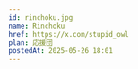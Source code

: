 ```yaml
---
id: rinchoku.jpg
name: Rinchoku
href: https://x.com/stupid_owl
plan: 応援団
postedAt: 2025-05-26 18:01
---
```

